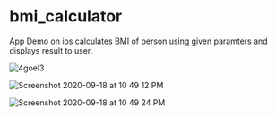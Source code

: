 # bmi_calculator
App Demo on ios
calculates BMI of person using given paramters and displays result to user.

![4goel3](https://user-images.githubusercontent.com/68919917/94572392-99919a80-028e-11eb-91d1-7c9819f18d1d.gif)

![Screenshot 2020-09-18 at 10 49 12 PM](https://user-images.githubusercontent.com/68919917/93626973-e01b0580-fa01-11ea-803c-d6a4fd1662ce.png)

![Screenshot 2020-09-18 at 10 49 24 PM](https://user-images.githubusercontent.com/68919917/93627084-0640a580-fa02-11ea-975d-294805d5e30e.png)


